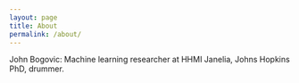 ```yaml
---
layout: page
title: About
permalink: /about/
---
```


John Bogovic: Machine learning researcher at HHMI Janelia, Johns Hopkins PhD, drummer.
